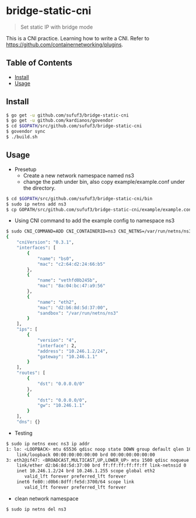 # bridge-static-cni

> Set static IP with bridge mode

This is a CNI practice. Learning how to write a CNI. Refer to https://github.com/containernetworking/plugins.

## Table of Contents
- [Install](#install)
- [Usage](#usage)

## Install
```sh
$ go get -u github.com/sufuf3/bridge-static-cni
$ go get -u github.com/kardianos/govendor
$ cd $GOPATH/src/github.com/sufuf3/bridge-static-cni
$ govendor sync
$ ./build.sh
```

## Usage
- Presetup
    - Create a new network namespace named ns3
    - change the path under bin, also copy example/example.conf under the directory.
```sh
$ cd $GOPATH/src/github.com/sufuf3/bridge-static-cni/bin
$ sudo ip netns add ns3
$ cp GOPATH/src/github.com/sufuf3/bridge-static-cni/example/example.conf $GOPATH/src/github.com/sufuf3/bridge-static-cni/bin
```

- Using CNI command to add the example config to namespace ns3
```sh
$ sudo CNI_COMMAND=ADD CNI_CONTAINERID=ns3 CNI_NETNS=/var/run/netns/ns3 CNI_IFNAME=eth2 CNI_PATH=`pwd` ./bridge-static <example.conf
{
    "cniVersion": "0.3.1",
    "interfaces": [
        {
            "name": "bs0",
            "mac": "c2:64:d2:24:66:b5"
        },
        {
            "name": "vethfd0b245b",
            "mac": "8a:04:bc:47:a9:56"
        },
        {
            "name": "eth2",
            "mac": "d2:b6:8d:5d:37:00",
            "sandbox": "/var/run/netns/ns3"
        }
    ],
    "ips": [
        {
            "version": "4",
            "interface": 2,
            "address": "10.246.1.2/24",
            "gateway": "10.246.1.1"
        }
    ],
    "routes": [
        {
            "dst": "0.0.0.0/0"
        },
        {
            "dst": "0.0.0.0/0",
            "gw": "10.246.1.1"
        }
    ],
    "dns": {}
```

- Testing
```sh
$ sudo ip netns exec ns3 ip addr
1: lo: <LOOPBACK> mtu 65536 qdisc noop state DOWN group default qlen 1000
    link/loopback 00:00:00:00:00:00 brd 00:00:00:00:00:00
3: eth2@if47: <BROADCAST,MULTICAST,UP,LOWER_UP> mtu 1500 qdisc noqueue state UP group default
    link/ether d2:b6:8d:5d:37:00 brd ff:ff:ff:ff:ff:ff link-netnsid 0
    inet 10.246.1.2/24 brd 10.246.1.255 scope global eth2
       valid_lft forever preferred_lft forever
    inet6 fe80::d0b6:8dff:fe5d:3700/64 scope link
       valid_lft forever preferred_lft forever
```

- clean network namespace
```sh
$ sudo ip netns del ns3
```

